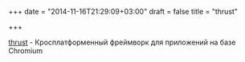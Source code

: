 +++
date = "2014-11-16T21:29:09+03:00"
draft = false
title = "thrust"

+++

<p><a href="https://github.com/breach/thrust">thrust</a>&nbsp;- Кросплатформенный фреймворк для приложений на базе Chromium</p>


